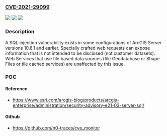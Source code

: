 ### [CVE-2021-29099](https://cve.mitre.org/cgi-bin/cvename.cgi?name=CVE-2021-29099)
![](https://img.shields.io/static/v1?label=Product&message=ArcGIS%20Server&color=blue)
![](https://img.shields.io/static/v1?label=Version&message=10.8.1%3C%2010.9.0%20&color=brighgreen)
![](https://img.shields.io/static/v1?label=Vulnerability&message=CWE-89%20SQL%20Injection&color=brighgreen)

### Description

A SQL injection vulnerability exists in some configurations of ArcGIS Server versions 10.8.1 and earlier. Specially crafted web requests can expose information that is not intended to be disclosed (not customer datasets). Web Services that use file based data sources (file Geodatabase or Shape Files or tile cached services) are unaffected by this issue.

### POC

#### Reference
- https://www.esri.com/arcgis-blog/products/arcgis-enterprise/administration/security-advisory-e21-03-server-sql/

#### Github
- https://github.com/n0-traces/cve_monitor

